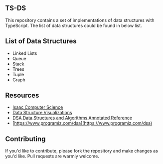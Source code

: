 ## TS-DS

This repository contains a set of implementations of data structures with TypeScript. The list of data structures could be found in below list.

## List of Data Structures

- Linked Lists
- Queue
- Stack
- Trees
- Tuple
- Graph

## Resources

- [Isaac Computer Science](https://isaaccomputerscience.org/topics/data_structures?examBoard=all&stage=all)
- [Data Structure Visualizations](https://www.cs.usfca.edu/~galles/visualization/Algorithms.html)
- [DSA Data Structures and Algorithms Annotated Reference](https://www.academia.edu/30843807/DSA_Data_Structures_and_Algorithms_Annotated_Reference_with_Examples)
- [https://www.programiz.com/dsa](https://www.programiz.com/dsa)

## Contributing

If you'd like to contribute, please fork the repository and make changes as you'd like. Pull requests are warmly welcome.
